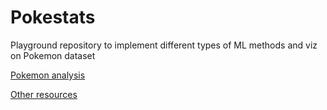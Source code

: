 # Pokestats

Playground repository to implement different types of ML methods and viz on Pokemon dataset

[Pokemon analysis](./StatsAnalysis.html)

[Other resources](https://rgalindor.github.io/hub)

